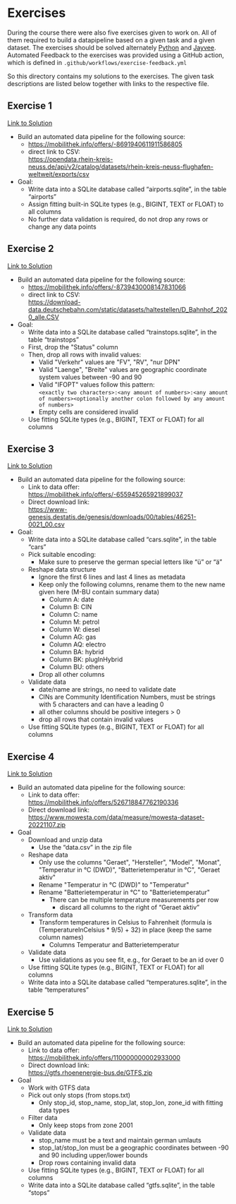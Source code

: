 # Exercises
During the course there were also five exercises given to work on. All of them required to build a datapipeline based on a given task and a given dataset. 
The exercises should be solved alternately [Python](https://www.python.org/) and [Jayvee](https://github.com/jvalue/jayvee). <br>
Automated Feedback to the exercises was provided using a GitHub action, which is defined in `.github/workflows/exercise-feedback.yml`

So this directory contains my solutions to the exercises. The given task descriptions are listed below together with links to the respective file.

## Exercise 1
[Link to Solution](https://github.com/nmarkert/amse/blob/main/exercises/exercise1.jv)
* Build an automated data pipeline for the following source:
    * https://mobilithek.info/offers/-8691940611911586805
    * direct link to CSV:<br>
    https://opendata.rhein-kreis-neuss.de/api/v2/catalog/datasets/rhein-kreis-neuss-flughafen-weltweit/exports/csv
* Goal:
    * Write data into a SQLite database called “airports.sqlite”, in the table “airports”
    * Assign fitting built-in SQLite types (e.g., BIGINT, TEXT or FLOAT) to all columns
    * No further data validation is required, do not drop any rows or change any data points

## Exercise 2
[Link to Solution](https://github.com/nmarkert/amse/blob/main/exercises/exercise2.py)
* Build an automated data pipeline for the following source:
    * https://mobilithek.info/offers/-8739430008147831066
    * direct link to CSV:<br>
    https://download-data.deutschebahn.com/static/datasets/haltestellen/D_Bahnhof_2020_alle.CSV
* Goal:
    * Write data into a SQLite database called “trainstops.sqlite”, in the table “trainstops”
    * First, drop the "Status" column
    * Then, drop all rows with invalid values:
        * Valid "Verkehr" values are "FV", "RV", "nur DPN"
        * Valid "Laenge", "Breite" values are geographic coordinate system values between -90 and 90
        * Valid "IFOPT" values follow this pattern:<br>
        `<exactly two characters>:<any amount of numbers>:<any amount of numbers><optionally another colon followed by any amount of numbers>`
        * Empty cells are considered invalid
    * Use fitting SQLite types (e.g., BIGINT, TEXT or FLOAT) for all columns

## Exercise 3
[Link to Solution](https://github.com/nmarkert/amse/blob/main/exercises/exercise3.jv)
* Build an automated data pipeline for the following source:
    * Link to data offer:<br>https://mobilithek.info/offers/-655945265921899037
    * Direct download link:<br>https://www-genesis.destatis.de/genesis/downloads/00/tables/46251-0021_00.csv
* Goal:
    * Write data into a SQLite database called “cars.sqlite”, in the table “cars”
    * Pick suitable encoding:
        * Make sure to preserve the german special letters like “ü” or “ä”
    * Reshape data structure
        * Ignore the first 6 lines and last 4 lines as metadata
        * Keep only the following columns, rename them to the new name given here (M-BU contain summary data)
            * Column A: date
            * Column B: CIN
            * Column C: name
            * Column M: petrol
            * Column W: diesel
            * Column AG: gas
            * Column AQ: electro
            * Column BA: hybrid
            * Column BK: plugInHybrid
            * Column BU: others
        * Drop all other columns
    * Validate data
        * date/name are strings, no need to validate date
        * CINs are Community Identification Numbers, must be strings with 5 characters and can have a leading 0
        * all other columns should be positive integers > 0
        * drop all rows that contain invalid values
    * Use fitting SQLite types (e.g., BIGINT, TEXT or FLOAT) for all columns

## Exercise 4
[Link to Solution](https://github.com/nmarkert/amse/blob/main/exercises/exercise4.py)
* Build an automated data pipeline for the following source:
    * Link to data offer: <br>https://mobilithek.info/offers/526718847762190336
    * Direct download link:<br>https://www.mowesta.com/data/measure/mowesta-dataset-20221107.zip
* Goal
    * Download and unzip data
        * Use the “data.csv” in the zip file
    * Reshape data
        * Only use the columns "Geraet", "Hersteller", "Model", "Monat", "Temperatur in °C (DWD)", "Batterietemperatur in °C", "Geraet aktiv"
        * Rename "Temperatur in °C (DWD)" to "Temperatur"
        * Rename "Batterietemperatur in °C" to "Batterietemperatur"
            * There can be multiple temperature measurements per row
                * discard all columns to the right of “​​Geraet aktiv”
   * Transform data
        * Transform temperatures in Celsius to Fahrenheit (formula is (TemperatureInCelsius * 9/5) + 32) in place (keep the same column names)
            * Columns Temperatur and Batterietemperatur
    * Validate data
        * Use validations as you see fit, e.g., for Geraet to be an id over 0
    * Use fitting SQLite types (e.g., BIGINT, TEXT or FLOAT) for all columns
    * Write data into a SQLite database called “temperatures.sqlite”, in the table “temperatures”

## Exercise 5
[Link to Solution](https://github.com/nmarkert/amse/blob/main/exercises/exercise5.jv)
* Build an automated data pipeline for the following source:
    * Link to data offer:<br>https://mobilithek.info/offers/110000000002933000
    * Direct download link:<br>https://gtfs.rhoenenergie-bus.de/GTFS.zip
* Goal
    * Work with GTFS data
    * Pick out only stops (from stops.txt)
        * Only stop_id, stop_name, stop_lat, stop_lon, zone_id with fitting data types
    * Filter data
        * Only keep stops from zone 2001
    * Validate data
        * stop_name must be a text and maintain german umlauts
        * stop_lat/stop_lon must be a geographic coordinates between -90 and 90 including upper/lower bounds
        * Drop rows containing invalid data
    * Use fitting SQLite types (e.g., BIGINT, TEXT or FLOAT) for all columns
    * Write data into a SQLite database called “gtfs.sqlite”, in the table “stops”



